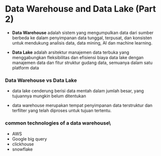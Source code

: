 # Data Warehouse and Data Lake (Part 2)

- **Data Warehouse** adalah  sistem yang mengumpulkan data dari sumber berbeda ke dalam penyimpanan data tunggal, terpusat, dan konsisten untuk mendukung analisis data, data mining, AI dan machine learning.

- **Data Lake** adalah arsitektur manajemen data terbuka yang menggabungkan fleksibilitas dan efisiensi biaya data lake dengan manajemen data dan fitur struktur gudang data, semuanya dalam satu platform data

### Data Warehouse vs Data Lake

- data lake cenderung berisi data mentah dalam jumlah besar, yang tujuannya mungkin belum ditentukan

- data warehouse merupakan tempat penyimpanan data terstruktur dan terfilter yang telah diproses untuk tujuan tertentu.

### common  technologies of a data warehouse\

- AWS
- Google big query
- clickhouse
- snowflake
